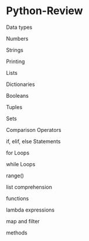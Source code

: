 # Python-Review

Data types

Numbers

Strings

Printing

Lists

Dictionaries

Booleans

Tuples

Sets

Comparison Operators

if, elif, else Statements

for Loops

while Loops

range()

list comprehension

functions

lambda expressions

map and filter

methods
